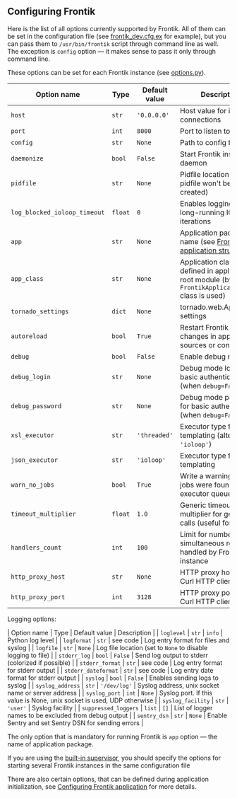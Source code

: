 ## Configuring Frontik

Here is the list of all options currently supported by Frontik.
All of them can be set in the configuration file (see [frontik_dev.cfg.ex](/frontik_dev.cfg.ex) for example),
but you can pass them to `/usr/bin/frontik` script through command line as well. The exception is `config` option — it makes sense to pass it only through command line.

These options can be set for each Frontik instance (see [options.py](/frontik/options.py)).

| Option name                  | Type    | Default value | Description                                                            |
| ---------------------------- | ------- | ------------  | ---------------------------------------------------------------------- |
| `host`                       | `str`   | `'0.0.0.0'`   | Host value for incoming connections                                    |
| `port`                       | `int`   | `8000`        | Port to listen to                                                      |
| `config`                     | `str`   | `None`        | Path to config file                                                    |
| `daemonize`                  | `bool`  | `False`       | Start Frontik instance     as daemon                                   |
| `pidfile`                    | `str`   | `None`        | Pidfile location (if `None`, pidfile won't be created)                 |
| `log_blocked_ioloop_timeout` | `float` | `0`           | Enables logging of long-running IOLoop iterations                      |
| `app`                        | `str`   | `None`        | Application package name (see [Frontik application structure](/docs/frontik-app.md)) |
| `app_class`                  | `str`   | `None`        | Application class name defined in application root module (by default `FrontikApplication` class is used) |
| `tornado_settings`           | `dict`  | `None`        | tornado.web.Application settings                                       |
| `autoreload`                 | `bool`  | `True`        | Restart Frontik after changes in application sources or config files   |
| `debug`                      | `bool`  | `False`       | Enable debug mode                                                      |
| `debug_login`                | `str`   | `None`        | Debug mode login for basic authentication (when `debug=False`)         |
| `debug_password`             | `str`   | `None`        | Debug mode password for basic authentication (when `debug=False`)      |
| `xsl_executor`               | `str`   | `'threaded'`  | Executor type for XSL templating (alternative: `'ioloop'`)             |
| `json_executor`              | `str`   | `'ioloop'`    | Executor type for JSON templating                                      |
| `warn_no_jobs`               | `bool`  | `True`        | Write a warning if no jobs were found in executor queue                |
| `timeout_multiplier`         | `float` | `1.0`         | Generic timeout multiplier for get_xxx calls (useful for testing)      |
| `handlers_count`             | `int`   | `100`         | Limit for number of simultaneous requests handled by Frontik instance  |
| `http_proxy_host`            | `str`   | `None`        | HTTP proxy host for Curl HTTP client                                   |
| `http_proxy_port`            | `int`   | `3128`        | HTTP proxy port for Curl HTTP client                                   |

Logging options:

| Option name                  | Type    | Default value | Description                                                            |
| `loglevel`                   | `str`   | `info`        | Python log level                                                       |
| `logformat`                  | `str`   | see code      | Log entry format for files and syslog                                  |
| `logfile`                    | `str`   | `None`        | Log file location (set to `None` to disable logging to file)           |
| `stderr_log`                 | `bool`  | `False`       | Send log output to stderr (colorized if possible)                      |
| `stderr_format`              | `str`   | see code      | Log entry format for stderr output                                     |
| `stderr_dateformat`          | `str`   | see code      | Log entry date format for stderr output                                |
| `syslog`                     | `bool`  | `False`       | Enables sending logs to syslog                                         |
| `syslog_address`             | `str`   | `'/dev/log'`  | Syslog address, unix socket name or server address                     |
| `syslog_port`                | `int`   | `None`        | Syslog port. If this value is None, unix socket is used, UDP otherwise |
| `syslog_facility`            | `str`   | `'user'`      | Syslog facility                                                        |
| `suppressed_loggers`         | `list`  | `[]`          | List of logger names to be excluded from debug output                  |
| `sentry_dsn`                 | `str`   | `None`        | Enable Sentry and set Sentry DSN for sending errors                    |

The only option that is mandatory for running Frontik is `app` option — the name of application package.

If you are using the [built-in supervisor](/docs/supervisor.md), you should specify the options for starting several
Frontik instances in the same configuration file

There are also certain options, that can be defined during application initialization, see
[Configuring Frontik application](/docs/config-app.md) for more details.
